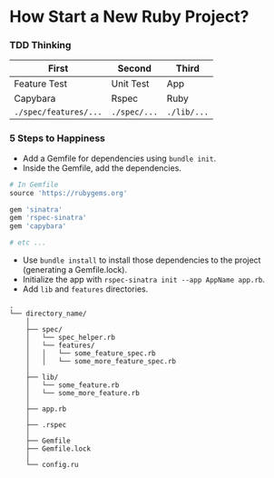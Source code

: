 # How Start a New Ruby Project?

### TDD Thinking

|First|Second|Third|
|---|---|---|
|Feature Test|Unit Test|App|
|Capybara|Rspec|Ruby|
|`./spec/features/...`|`./spec/...`|`./lib/...`|

### 5 Steps to Happiness

* Add a Gemfile for dependencies using `bundle init`.
* Inside the Gemfile, add the dependencies.

```ruby
# In Gemfile
source 'https://rubygems.org'

gem 'sinatra'
gem 'rspec-sinatra'
gem 'capybara'

# etc ...
```

* Use `bundle install` to install those dependencies to the project (generating a Gemfile.lock).
* Initialize the app with `rspec-sinatra init --app AppName app.rb`.
* Add `lib` and `features` directories.
```
.
└── directory_name/
    │
    ├── spec/
    │   └── spec_helper.rb
    │   └── features/
    │   │   └── some_feature_spec.rb
    │   │   └── some_more_feature_spec.rb
    │
    ├── lib/
    │   └── some_feature.rb
    │   └── some_more_feature.rb
    │
    ├── app.rb
    │
    ├── .rspec
    │
    ├── Gemfile
    ├── Gemfile.lock
    │
    └── config.ru
```
